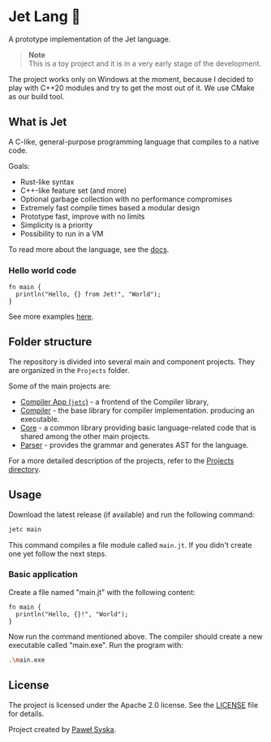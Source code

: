 # Jet Lang 🚀

A prototype implementation of the Jet language.

> **Note**  
> This is a toy project and it is in a very early stage of the development.

The project works only on Windows at the moment, because I decided to play with
C++20 modules and try to get the most out of it. We use CMake as our build tool.

## What is Jet

A C-like, general-purpose programming language that compiles to a native code.

Goals:

- Rust-like syntax
- C++-like feature set (and more)
- Optional garbage collection with no performance compromises
- Extremely fast compile times based a modular design
- Prototype fast, improve with no limits
- Simplicity is a priority
- Possibility to run in a VM

To read more about the language, see the [docs](docs/).

### Hello world code

```jet
fn main {
  println("Hello, {} from Jet!", "World");
}
```

See more examples [here](docs/examples/).

## Folder structure

The repository is divided into several main and component projects. They are organized in the `Projects` folder.

Some of the main projects are:

- [Compiler App (`jetc`)](Projects/CompilerApp) - a frontend of the Compiler library,
- [Compiler](Projects/Compiler) - the base library for compiler implementation.
  producing an executable.
- [Core](Projects/Core) - a common library providing basic language-related code that is shared among
  the other main projects.
- [Parser](Projects/Parser) - provides the grammar and generates AST for the language.
  
For a more detailed description of the projects, refer to the [Projects directory](Projects/).

## Usage

Download the latest release (if available) and run the following command:

```sh
jetc main
```

This command compiles a file module called `main.jt`. If you didn't create one yet
follow the next steps.

### Basic application

Create a file named "main.jt" with the following content:

```jet
fn main {
  println("Hello, {}!", "World");
}
```

Now run the command mentioned above. The compiler should create a new executable
called "main.exe". Run the program with:

```sh
.\main.exe
```

## License

The project is licensed under the Apache 2.0 license. See the [LICENSE](LICENSE) file for details.

Project created by [Paweł Syska](https://github.com/PoetaKodu).